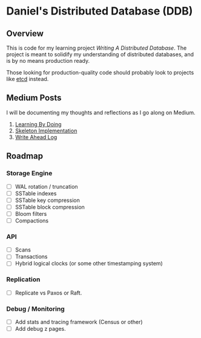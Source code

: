 # Daniel's Distributed Database (DDB)

## Overview

This is code for my learning project *Writing A Distributed Database*. The project is meant to solidify my understanding of distributed databases, and is by no means production ready.

Those looking for production-quality code should probably look to projects like [etcd](https://github.com/coreos/etcd) instead.

## Medium Posts

I will be documenting my thoughts and reflections as I go along on Medium.

1. [Learning By Doing](https://medium.com/@daniel.chia/writing-a-database-learning-by-doing-72480647b978)
2. [Skeleton Implementation](https://medium.com/@daniel.chia/ddb-part-1-skeleton-implementation-f92ccec3e8e4)
3. [Write Ahead Log](https://medium.com/@daniel.chia/writing-a-database-part-2-write-ahead-log-2463f5cec67a)

## Roadmap

### Storage Engine
 - [ ] WAL rotation / truncation
 - [ ] SSTable indexes
 - [ ] SSTable key compression
 - [ ] SSTable block compression
 - [ ] Bloom filters
 - [ ] Compactions

### API
 - [ ] Scans
 - [ ] Transactions
 - [ ] Hybrid logical clocks (or some other timestamping system)

### Replication
 - [ ] Replicate vs Paxos or Raft.

### Debug / Monitoring
 - [ ] Add stats and tracing framework (Census or other)
 - [ ] Add debug z pages.